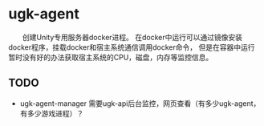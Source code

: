 # ugk-agent
&emsp;&emsp;创建Unity专用服务器docker进程。
在docker中运行可以通过镜像安装docker程序，挂载docker和宿主系统通信调用docker命令，
但是在容器中运行暂时没有好的办法获取宿主系统的CPU，磁盘，内存等监控信息。

## TODO
* ugk-agent-manager 需要ugk-api后台监控，网页查看（有多少ugk-agent，有多少游戏进程）？
